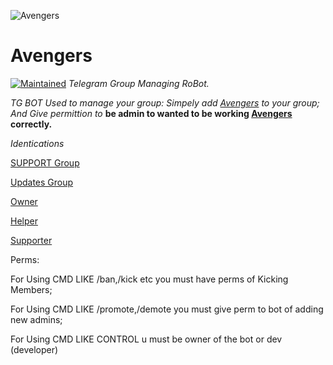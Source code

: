 ![Avengers](https://telegra.ph/file/154fa8e574df83c7f9df9.jpg)
# Avengers
[![Maintained](https://img.sheilds.io/badge/badge/Maintained%3F-yes-green.svg)](https://github.com/MrHonekawa/Avengers/graphs/commit/activity)
*Telegram Group Managing RoBot.*

_TG BOT Used to manage your group:
Simpely add [Avengers](https://t.me/MarvelAvengersRoBot) to your group;
And Give permittion to_ __be admin to wanted to be working [Avengers](https://t.me/MarvelAvengersRoBot) correctly.__


*Identications*

[SUPPORT Group](https://t.me/TGBotSupport)

[Updates Group](https://t.me/TGBotLab)

[Owner](https://t.me/McCoyEddy)

[Helper](https://t.me/FaucetMaker)

[Supporter](https://t.me/Bcash_King)


Perms:


For Using CMD LIKE
/ban,/kick etc you must have perms of Kicking Members;



For Using CMD LIKE
/promote,/demote you must give perm to bot of adding new admins;<br>



For Using CMD LIKE
CONTROL u must be owner of the bot or dev (developer)<br>
